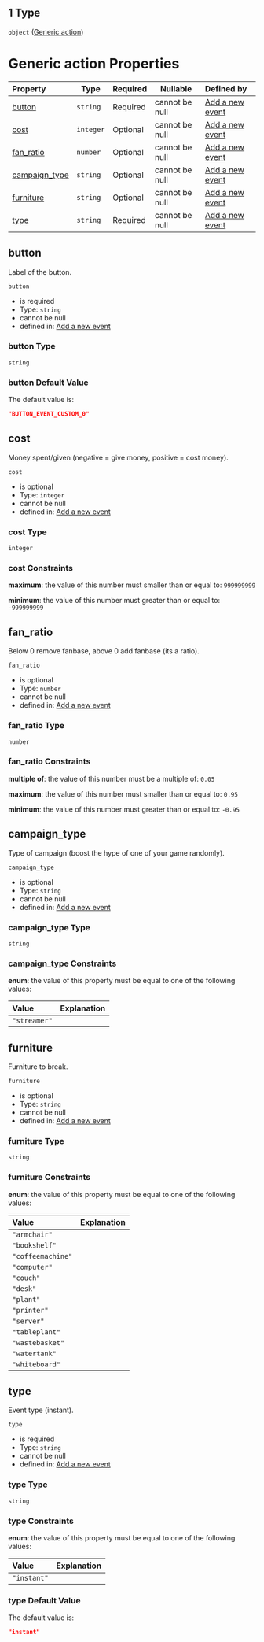 ## 1 Type

`object` ([Generic action](add-event-anyof-random-event-properties-actions-items-anyof-generic-action.md))

# Generic action Properties

| Property                        | Type      | Required | Nullable       | Defined by                                                                                                                                                                                                    |
| :------------------------------ | --------- | -------- | -------------- | :------------------------------------------------------------------------------------------------------------------------------------------------------------------------------------------------------------ |
| [button](#button)               | `string`  | Required | cannot be null | [Add a new event](add-event-anyof-random-event-properties-actions-items-anyof-generic-action-properties-button.md "add-event.json#/anyOf/0/properties/actions/items/anyOf/1/properties/button")               |
| [cost](#cost)                   | `integer` | Optional | cannot be null | [Add a new event](add-event-anyof-random-event-properties-actions-items-anyof-generic-action-properties-cost.md "add-event.json#/anyOf/0/properties/actions/items/anyOf/1/properties/cost")                   |
| [fan_ratio](#fan_ratio)         | `number`  | Optional | cannot be null | [Add a new event](add-event-anyof-random-event-properties-actions-items-anyof-generic-action-properties-fan_ratio.md "add-event.json#/anyOf/0/properties/actions/items/anyOf/1/properties/fan_ratio")         |
| [campaign_type](#campaign_type) | `string`  | Optional | cannot be null | [Add a new event](add-event-anyof-random-event-properties-actions-items-anyof-generic-action-properties-campaign_type.md "add-event.json#/anyOf/0/properties/actions/items/anyOf/1/properties/campaign_type") |
| [furniture](#furniture)         | `string`  | Optional | cannot be null | [Add a new event](add-event-anyof-random-event-properties-actions-items-anyof-generic-action-properties-furniture.md "add-event.json#/anyOf/0/properties/actions/items/anyOf/1/properties/furniture")         |
| [type](#type)                   | `string`  | Required | cannot be null | [Add a new event](add-event-anyof-random-event-properties-actions-items-anyof-generic-action-properties-type.md "add-event.json#/anyOf/0/properties/actions/items/anyOf/1/properties/type")                   |

## button

Label of the button.


`button`

-   is required
-   Type: `string`
-   cannot be null
-   defined in: [Add a new event](add-event-anyof-random-event-properties-actions-items-anyof-generic-action-properties-button.md "add-event.json#/anyOf/0/properties/actions/items/anyOf/1/properties/button")

### button Type

`string`

### button Default Value

The default value is:

```json
"BUTTON_EVENT_CUSTOM_0"
```

## cost

Money spent/given (negative = give money, positive = cost money).


`cost`

-   is optional
-   Type: `integer`
-   cannot be null
-   defined in: [Add a new event](add-event-anyof-random-event-properties-actions-items-anyof-generic-action-properties-cost.md "add-event.json#/anyOf/0/properties/actions/items/anyOf/1/properties/cost")

### cost Type

`integer`

### cost Constraints

**maximum**: the value of this number must smaller than or equal to: `999999999`

**minimum**: the value of this number must greater than or equal to: `-999999999`

## fan_ratio

Below 0 remove fanbase, above 0 add fanbase (its a ratio).


`fan_ratio`

-   is optional
-   Type: `number`
-   cannot be null
-   defined in: [Add a new event](add-event-anyof-random-event-properties-actions-items-anyof-generic-action-properties-fan_ratio.md "add-event.json#/anyOf/0/properties/actions/items/anyOf/1/properties/fan_ratio")

### fan_ratio Type

`number`

### fan_ratio Constraints

**multiple of**: the value of this number must be a multiple of: `0.05`

**maximum**: the value of this number must smaller than or equal to: `0.95`

**minimum**: the value of this number must greater than or equal to: `-0.95`

## campaign_type

Type of campaign (boost the hype of one of your game randomly).


`campaign_type`

-   is optional
-   Type: `string`
-   cannot be null
-   defined in: [Add a new event](add-event-anyof-random-event-properties-actions-items-anyof-generic-action-properties-campaign_type.md "add-event.json#/anyOf/0/properties/actions/items/anyOf/1/properties/campaign_type")

### campaign_type Type

`string`

### campaign_type Constraints

**enum**: the value of this property must be equal to one of the following values:

| Value        | Explanation |
| :----------- | ----------- |
| `"streamer"` |             |

## furniture

Furniture to break.


`furniture`

-   is optional
-   Type: `string`
-   cannot be null
-   defined in: [Add a new event](add-event-anyof-random-event-properties-actions-items-anyof-generic-action-properties-furniture.md "add-event.json#/anyOf/0/properties/actions/items/anyOf/1/properties/furniture")

### furniture Type

`string`

### furniture Constraints

**enum**: the value of this property must be equal to one of the following values:

| Value             | Explanation |
| :---------------- | ----------- |
| `"armchair"`      |             |
| `"bookshelf"`     |             |
| `"coffeemachine"` |             |
| `"computer"`      |             |
| `"couch"`         |             |
| `"desk"`          |             |
| `"plant"`         |             |
| `"printer"`       |             |
| `"server"`        |             |
| `"tableplant"`    |             |
| `"wastebasket"`   |             |
| `"watertank"`     |             |
| `"whiteboard"`    |             |

## type

Event type (instant).


`type`

-   is required
-   Type: `string`
-   cannot be null
-   defined in: [Add a new event](add-event-anyof-random-event-properties-actions-items-anyof-generic-action-properties-type.md "add-event.json#/anyOf/0/properties/actions/items/anyOf/1/properties/type")

### type Type

`string`

### type Constraints

**enum**: the value of this property must be equal to one of the following values:

| Value       | Explanation |
| :---------- | ----------- |
| `"instant"` |             |

### type Default Value

The default value is:

```json
"instant"
```
